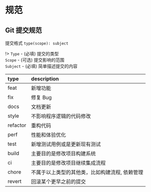 # 规范

## Git 提交规范

提交格式 `type(scope): subject`

!> `Type` - (必填) 提交的类型<br>
`Scope` - (可选) 提交影响的范围<br>
`Subject` - (必填) 简单描述提交的内容

| type | description |
| :---- | :----------- |
| feat | 新增功能 |
| fix | 修复 Bug |
| docs | 文档更新 |
| style | 不影响程序逻辑的代码修改 |
| refactor | 重构代码 |
| perf | 性能和体验优化 |
| test | 新增测试用例或是更新现有测试 |
| build | 主要目的是修改项目构建系统 |
| ci | 主要目的是修改项目继续集成流程 |
| chore | 不属于以上类型的其他类，比如构建流程, 依赖管理 |
| revert | 回滚某个更早之前的提交 |
